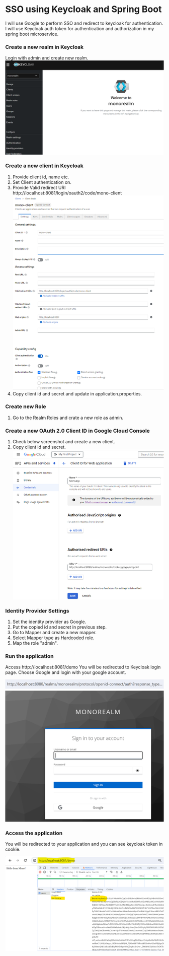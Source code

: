 # SSO using Keycloak and Spring Boot

I will use Google to perform SSO and redirect to keycloak for authentication. I will use Keycloak auth token for authentication and authorization in my spring boot microservice.

### Create a new realm in Keycloak
Login with admin and create new realm.
![img.png](img.png)

### Create a new client in Keycloak
1. Provide client id, name etc.
2. Set Client authentication on.
3. Provide Valid redirect URI http://localhost:8081/login/oauth2/code/mono-client
![img_1.png](img_1.png)
4. Copy client id and secret and update in application.properties.

### Create new Role
1. Go to the Realm Roles and crate a new role as admin.

### Create a new OAuth 2.0 Client ID in Google Cloud Console
1. Check below screenshot and create a new client.
2. Copy client id and secret.
   ![img_2.png](img_2.png)

### Identity Provider Settings
1. Set the identity provider as Google.
2. Put the copied id and secret in previous step.
3. Go to Mapper and create a new mapper.
4. Select Mapper type as Hardcoded role.
5. Map the role "admin".

### Run the application
Access http://localhost:8081/demo
You will be redirected to Keycloak login page.
Choose Google and login with your google account.

![img_3.png](img_3.png)

### Access the application
You will be redirected to your application and you can see keycloak token in cookie. 

![img_4.png](img_4.png)